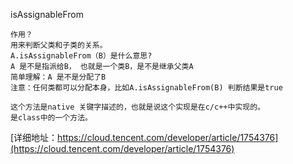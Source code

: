 
isAssignableFrom
```
作用？
用来判断父类和子类的关系。
A.isAssignableFrom（B）是什么意思?
A 是不是指派给B， 也就是一个类B，是不是继承父类A
简单理解：A 是不是分配了B
注意：任何类都可以分配本身，比如A.isAssignableFrom(B) 判断结果是true

这个方法是native 关键字描述的，也就是说这个实现是在c/c++中实现的。
是class中的一个方法。

```
[详细地址：https://cloud.tencent.com/developer/article/1754376](https://cloud.tencent.com/developer/article/1754376)